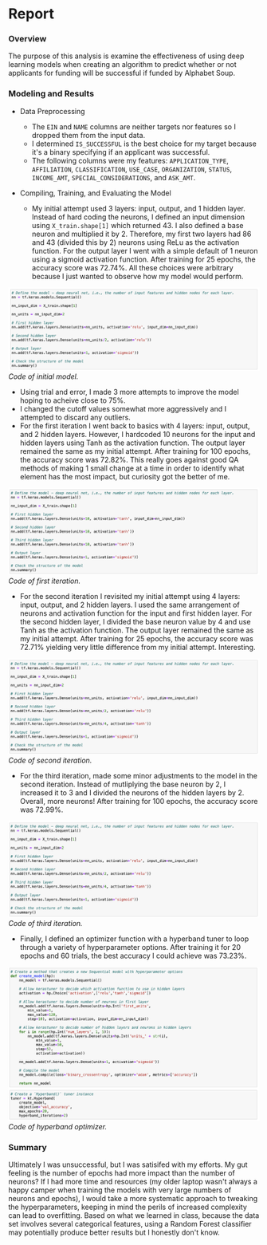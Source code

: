 # Report

### Overview

The purpose of this analysis is examine the effectiveness of using deep learning models when creating an algorithm to predict whether or not applicants for funding will be successful if funded by Alphabet Soup.

### Modeling and Results

* Data Preprocessing
  * The `EIN` and `NAME` columns are neither targets nor features so I dropped them from the input data.
  * I determined `IS_SUCCESSFUL` is the best choice for my target because it's a binary specifying if an applicant was successful.
  * The following columns were my features: `APPLICATION_TYPE`, `AFFILIATION`, `CLASSIFICATION`, `USE_CASE`, `ORGANIZATION`, `STATUS`, `INCOME_AMT`, `SPECIAL_CONSIDERATIONS`, and `ASK_AMT`.

* Compiling, Training, and Evaluating the Model
  * My initial attempt used 3 layers: input, output, and 1 hidden layer. Instead of hard coding the neurons, I defined an input dimension using `X_train.shape[1]` which returned 43. I also defined a base neuron and multiplied it by 2. Therefore, my first two layers had 86 and 43 (divided this by 2) neurons using ReLu as the activation function. For the output layer I went with a simple default of 1 neuron using a sigmoid activation function. After training for 25 epochs, the accuracy score was 72.74%. All these choices were arbitrary because I just wanted to observe how my model would perform.

![Code of initial model](images/initial_model.jpg)
*Code of initial model.*

  * Using trial and error, I made 3 more attempts to improve the model hoping to acheive close to 75%.
  * I changed the cutoff values somewhat more aggressively and I attempted to discard any outliers.
  * For the first iteration I went back to basics with 4 layers: input, output, and 2 hidden layers. However, I hardcoded 10 neurons for the input and hidden layers using Tanh as the activation function. The output layer remained the same as my initial attempt. After training for 100 epochs, the accuracy score was 72.82%. This really goes against good QA methods of making 1 small change at a time in order to identify what element has the most impact, but curiosity got the better of me.

![Code of first iteration](images/interation_1.jpg)
*Code of first iteration.*

  * For the second iteration I revisited my initial attempt using 4 layers: input, output, and 2 hidden layers. I used the same arrangement of neurons and activation function for the input and first hidden layer. For the second hidden layer, I divided the base neuron value by 4 and use Tanh as the activation function. The output layer remained the same as my initial attempt. After training for 25 epochs, the accuracy score was 72.71% yielding very little difference from my initial attempt. Interesting.

![Code of second iteration](images/iteration_2.jpg)
*Code of second iteration.*

  * For the third iteration, made some minor adjustments to the model in the second iteration. Instead of mutliplying the base neuron by 2, I increased it to 3 and I divided the neurons of the hidden layers by 2. Overall, more neurons! After training for 100 epochs, the accuracy score was 72.99%.

![Code of third iteration](images/iteration_2.jpg)
*Code of third iteration.*

  * Finally, I defined an optimizer function with a hyperband tuner to loop through a variety of hyperparameter options. After training it for 20 epochs and 60 trials, the best accuracy I could achieve was 73.23%.

![Code of hyperband optimizer](images/hyperband.jpg)
*Code of hyperband optimizer.*
 
 ### Summary

Ultimately I was unsuccessful, but I was satisifed with my efforts. My gut feeling is the number of epochs had more impact than the number of neurons? If I had more time and resources (my older laptop wasn't always a happy camper when training the models with very large numbers of neurons and epochs), I would take a more systematic approach to tweaking the hyperparameters, keeping in mind the perils of increased complexity can lead to overfitting. Based on what we learned in class, because the data set involves several categorical features, using a Random Forest classifier may potentially produce better results but I honestly don't know.
